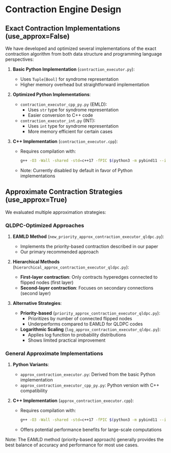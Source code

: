 # Contraction Engine Design

## Exact Contraction Implementations (use_approx=False)

We have developed and optimized several implementations of the exact contraction algorithm from both data structure and programming language perspectives:

1. **Basic Python Implementation** (`contraction_executor.py`):
   - Uses `Tuple[Bool]` for syndrome representation
   - Higher memory overhead but straightforward implementation

2. **Optimized Python Implementations**:
   - `contraction_executor_cpp_py.py` (EMLD):
     - Uses `str` type for syndrome representation
     - Easier conversion to C++ code
   - `contraction_executor_int.py` (INT):
     - Uses `int` type for syndrome representation
     - More memory efficient for certain cases

3. **C++ Implementation** (`contraction_executor.cpp`):
   - Requires compilation with:
     ```bash
     g++ -O3 -Wall -shared -std=c++17 -fPIC $(python3 -m pybind11 --includes) contraction_executor.cpp -o contraction_executor_cpp.so
     ```
   - Note: Currently disabled by default in favor of Python implementations

## Approximate Contraction Strategies (use_approx=True)

We evaluated multiple approximation strategies:

### QLDPC-Optimized Approaches
1. **EAMLD Method** (`new_priority_approx_contraction_executor_qldpc.py`):
   - Implements the priority-based contraction described in our paper
   - Our primary recommended approach

2. **Hierarchical Methods** (`hierarchical_approx_contraction_executor_qldpc.py`):
   - **First-layer contraction**: Only contracts hyperedges connected to flipped nodes (first layer)
   - **Second-layer contraction**: Focuses on secondary connections (second layer)

3. **Alternative Strategies**:
   - **Priority-based** (`priority_approx_contraction_executor_qldpc.py`):
     - Prioritizes by number of connected flipped nodes
     - Underperforms compared to EAMLD for QLDPC codes
   - **Logarithmic Scaling** (`log_approx_contraction_executor_qldpc.py`):
     - Applies log function to probability distributions
     - Shows limited practical improvement

### General Approximate Implementations
1. **Python Variants**:
   - `approx_contraction_executor.py`: Derived from the basic Python implementation
   - `approx_contraction_executor_cpp_py.py`: Python version with C++ compatibility

2. **C++ Implementation** (`approx_contraction_executor.cpp`):
   - Requires compilation with:
     ```bash
     g++ -O3 -Wall -shared -std=c++17 -fPIC $(python3 -m pybind11 --includes) approx_contraction_executor.cpp -o approx_contraction_executor_cpp.so
     ```
   - Offers potential performance benefits for large-scale computations

Note: The EAMLD method (priority-based approach) generally provides the best balance of accuracy and performance for most use cases.

<!-- # 收缩器 -->

<!-- 对于收缩器的设计，我们进行了许多的思考和改进（use_approx = False）：

在非近似的代码中，我们尝试了一些从数据结构以及代码语言角度进行优化收缩的性能。

- contraction_executor.py（normal）：使用Tuple[Bool]类型来表示syndrome，效率和内存开销更多。
- contraction_executor_cpp_py.py（emld）或者contraction_executor_int.py（int）均可以实现EAMLD的效果，只不过emld中使用str类型表示syndrome，而int使用int类型表示syndrome。相较而言，str类型更易转换为C++代码。
- contraction_executor.cpp为contraction_executor_cpp_py.py对应的C++代码，其中我们需要依赖下述代码在自己的操作平台上进行编译，进行才可使用。`g++ -O3 -Wall -shared -std=c++11 -fPIC $(python3 -m pybind11 --includes) contraction_executor.cpp -o contraction_executor_cpp.so`。目前代码中，默认注释掉C++代码的使用，使用python代码。


在近似中，我们在最初也测试了多种的近似策略（use_approx = True）：

- new_priority_approx_contraction_executor_qldpc.py（eamld）：实现了论文描述的优先级，也是论文中描述的EAMLD方法。
- hierarchical_approx_contraction_executor_qldpc.py（qldpc-hierarchical-first）：分层收缩，将超边分为两层，连接翻转节点的作为first层，我们仅仅针对first的超边进行收缩。
- hierarchical_approx_contraction_executor_qldpc.py（qldpc-hierarchical-second）：分层收缩，将超边分为两层，连接翻转节点的作为second层，我们仅仅针对second的超边进行收缩。
- priority_approx_contraction_executor_qldpc.py（qldpc-priority）：优先级定义为连接的翻转节点的数量，其他类似eamld，在qldpc code中测试不如eamld中的优先级。
- log_approx_contraction_executor_qldpc.py（qldpc-log）：使用log函数对概率分布进行处理，期待使得值的区分度更好，有效效果不明显。

- approx_contraction_executor.py（normal）：由contraction_executor.py添加收缩近似得到。
- approx_contraction_executor_cpp_py.py(cpp-py)：由contraction_executor_cpp_py.py添加收缩近似得到。
- approx_contraction_executor.cpp(cpp)：由approx_contraction_executor_cpp_py修改为C++代码得到。 -->
